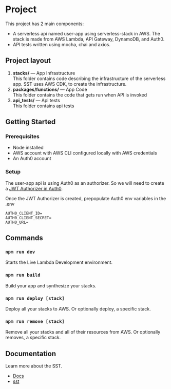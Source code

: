 # Project

This project has 2 main components:
* A serverless api named user-app using serverless-stack in AWS. The stack is made from AWS Lambda, API Gateway, DynamoDB, and Auth0. 
* API tests written using mocha, chai and axios.

## Project layout
1. **stacks/** — App Infrastructure <br />
This folder contains code describing the infrastructure of the serverless app. SST uses AWS CDK, to create the infrastructure.
2. **packages/functions/** — App Code <br />
This folder contains the code that gets run when API is invoked
4. **api_tests/** — Api tests<br />
This folder contains api tests 

## Getting Started

### Prerequisites
* Node installed
* AWS account with AWS CLI configured locally with AWS credentials
* An Auth0 account

### Setup
The user-app api is using Auth0 as an authorizer. So we will need to create a [JWT Authorizer in Auth0](https://auth0.com/blog/securing-aws-http-apis-with-jwt-authorizers/#Add-a-JWT-Authorizer-to-Your-API).

Once the JWT Authorizer is created, prepopulate Auth0 env variables in the .env 
````
AUTH0_CLIENT_ID=
AUTH0_CLIENT_SECRET=
AUTH0_URL=
````

## Commands

### `npm run dev`

Starts the Live Lambda Development environment.

### `npm run build`

Build your app and synthesize your stacks.

### `npm run deploy [stack]`

Deploy all your stacks to AWS. Or optionally deploy, a specific stack.

### `npm run remove [stack]`

Remove all your stacks and all of their resources from AWS. Or optionally removes, a specific stack.

## Documentation

Learn more about the SST.

- [Docs](https://docs.sst.dev/)
- [sst](https://docs.sst.dev/packages/sst)
    
